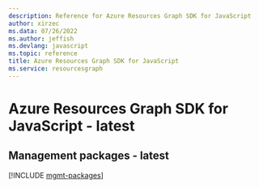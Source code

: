 ```yaml
---
description: Reference for Azure Resources Graph SDK for JavaScript
author: xirzec
ms.data: 07/26/2022
ms.author: jeffish
ms.devlang: javascript
ms.topic: reference
title: Azure Resources Graph SDK for JavaScript
ms.service: resourcesgraph
---
```

# Azure Resources Graph SDK for JavaScript - latest

## Management packages - latest
[!INCLUDE [mgmt-packages](resources-graph-mgmt-index.md)]